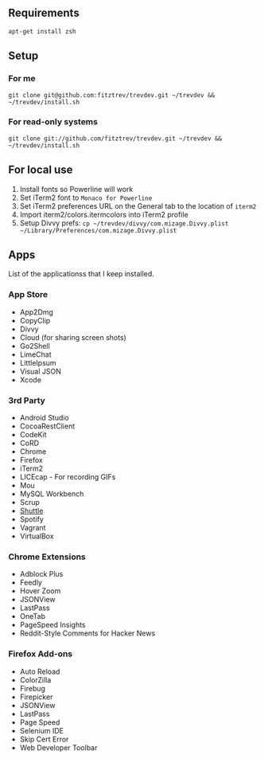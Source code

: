 ## Requirements

`apt-get install zsh`

## Setup

### For me

`git clone git@github.com:fitztrev/trevdev.git ~/trevdev && ~/trevdev/install.sh`

### For read-only systems

`git clone git://github.com/fitztrev/trevdev.git ~/trevdev && ~/trevdev/install.sh`

## For local use

1. Install fonts so Powerline will work
2. Set iTerm2 font to `Monaco for Powerline`
3. Set iTerm2 preferences URL on the General tab to the location of `iterm2`
4. Import iterm2/colors.itermcolors into iTerm2 profile
5. Setup Divvy prefs: `cp ~/trevdev/divvy/com.mizage.Divvy.plist ~/Library/Preferences/com.mizage.Divvy.plist`

## Apps

List of the applicationss that I keep installed.

### App Store
* App2Dmg
* CopyClip
* Divvy
* Cloud (for sharing screen shots)
* Go2Shell
* LimeChat
* LittleIpsum
* Visual JSON
* Xcode

### 3rd Party
* Android Studio
* CocoaRestClient
* CodeKit
* CoRD
* Chrome
* Firefox
* iTerm2
* LICEcap - For recording GIFs
* Mou
* MySQL Workbench
* Scrup
* [Shuttle](http://fitztrev.github.io/shuttle/)
* Spotify
* Vagrant
* VirtualBox

### Chrome Extensions
* Adblock Plus
* Feedly
* Hover Zoom
* JSONView
* LastPass
* OneTab
* PageSpeed Insights
* Reddit-Style Comments for Hacker News

### Firefox Add-ons
* Auto Reload
* ColorZilla
* Firebug
* Firepicker
* JSONView
* LastPass
* Page Speed
* Selenium IDE
* Skip Cert Error
* Web Developer Toolbar
